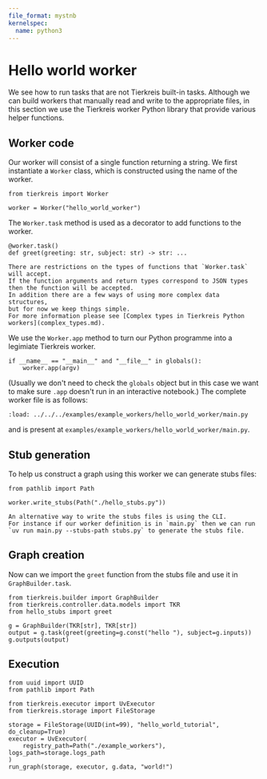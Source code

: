 ```yaml
---
file_format: mystnb
kernelspec:
  name: python3
---
```


# Hello world worker

We see how to run tasks that are not Tierkreis built-in tasks.
Although we can build workers that manually read and write to the appropriate files,
in this section we use the Tierkreis worker Python library that provide various helper functions.

## Worker code

Our worker will consist of a single function returning a string.
We first instantiate a `Worker` class, which is constructed using the name of the worker.

```{code-cell} ipython3
from tierkreis import Worker

worker = Worker("hello_world_worker")
```

The `Worker.task` method is used as a decorator to add functions to the worker.

```{code-cell} ipython3
@worker.task()
def greet(greeting: str, subject: str) -> str: ...
```

```{note}
There are restrictions on the types of functions that `Worker.task` will accept.
If the function arguments and return types correspond to JSON types then the function will be accepted.
In addition there are a few ways of using more complex data structures,
but for now we keep things simple.
For more information please see [Complex types in Tierkreis Python workers](complex_types.md).
```

We use the `Worker.app` method to turn our Python programme into a legimiate Tierkreis worker.

```{code-cell} ipython3
if __name__ == "__main__" and "__file__" in globals():
    worker.app(argv)
```

(Usually we don't need to check the `globals` object but in this case we want to make sure `.app` doesn't run in an interactive notebook.)
The complete worker file is as follows:

```{code-cell} ipython3
:load: ../../../examples/example_workers/hello_world_worker/main.py
```

and is present at `examples/example_workers/hello_world_worker/main.py`.

## Stub generation

To help us construct a graph using this worker we can generate stubs files:

```{code-cell}
from pathlib import Path

worker.write_stubs(Path("./hello_stubs.py"))
```

```{note}
An alternative way to write the stubs files is using the CLI.
For instance if our worker definition is in `main.py` then we can run
`uv run main.py --stubs-path stubs.py` to generate the stubs file.
```

## Graph creation

Now can we import the `greet` function from the stubs file and use it in `GraphBuilder.task`.

```{code-cell} ipython3
from tierkreis.builder import GraphBuilder
from tierkreis.controller.data.models import TKR
from hello_stubs import greet

g = GraphBuilder(TKR[str], TKR[str])
output = g.task(greet(greeting=g.const("hello "), subject=g.inputs))
g.outputs(output)
```

## Execution

```{code-cell}
from uuid import UUID
from pathlib import Path

from tierkreis.executor import UvExecutor
from tierkreis.storage import FileStorage

storage = FileStorage(UUID(int=99), "hello_world_tutorial", do_cleanup=True)
executor = UvExecutor(
    registry_path=Path("./example_workers"), logs_path=storage.logs_path
)
run_graph(storage, executor, g.data, "world!")
```

